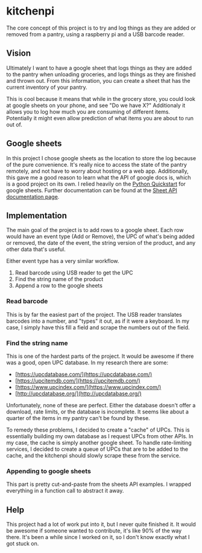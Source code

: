 # kitchenpi
The core concept of this project is to try and log things as they are added or removed from a pantry, using a raspberry pi and a USB barcode reader.

## Vision
Ultimately I want to have a google sheet that logs things as they are added to the pantry when unloading groceries, and logs things as they are finished and thrown out. From this information, you can create a sheet that has the current inventory of your pantry.

This is cool because it means that while in the grocery store, you could look at google sheets on your phone, and see "Do we have X?" Additionaly it allows you to log how much you are consuming of different items. Potentially it might even allow prediction of what items you are about to run out of.

## Google sheets
In this project I chose google sheets as the location to store the log because of the pure convenience. It's really nice to access the state of the pantry remotely, and not have to worry about hosting or a web app. Additionally, this gave me a good reason to learn what the API of google docs is, which is a good project on its own. I relied heavily on the [Python Quickstart](https://developers.google.com/sheets/api/quickstart/python) for google sheets. Further documentation can be found at the [Sheet API documentation page](https://developers.google.com/sheets/api/).

## Implementation
The main goal of the project is to add rows to a google sheet. Each row would have an event type (Add or Remove), the UPC of what's being added or removed, the date of the event, the string version of the product, and any other data that's useful.

Either event type has a very similar workflow.
 1) Read barcode using USB reader to get the UPC
 2) Find the string name of the product
 3) Append a row to the google sheets

### Read barcode
This is by far the easiest part of the project. The USB reader translates barcodes into a number, and "types" it out, as if it were a keyboard. In my case, I simply have this fill a field and scrape the numbers out of the field.

### Find the string name
This is one of the hardest parts of the project. It would be awesome if there was a good, open UPC database. In my research there are some:
 * [https://upcdatabase.com/](https://upcdatabase.com/)
 * [https://upcitemdb.com/](https://upcitemdb.com/)
 * [https://www.upcindex.com/](https://www.upcindex.com/)
 * [http://upcdatabase.org/](http://upcdatabase.org/)
 
Unfortunately, none of these are perfect. Either the database doesn't offer a download, rate limits, or the database is incomplete. It seems like about a quarter of the items in my pantry can't be found by these.

To remedy these problems, I decided to create a "cache" of UPCs. This is essentially building my own database as I request UPCs from other APIs. In my case, the cache is simply another google sheet. To handle rate-limiting services, I decided to create a queue of UPCs that are to be added to the cache, and the kitchenpi should slowly scrape these from the service.

### Appending to google sheets
This part is pretty cut-and-paste from the sheets API examples. I wrapped everything in a function call to abstract it away.

## Help
This project had a lot of work put into it, but I never quite finished it. It would be awesome if someone wanted to contribute, it's like 90% of the way there. It's been a while since I worked on it, so I don't know exactly what I got stuck on.
